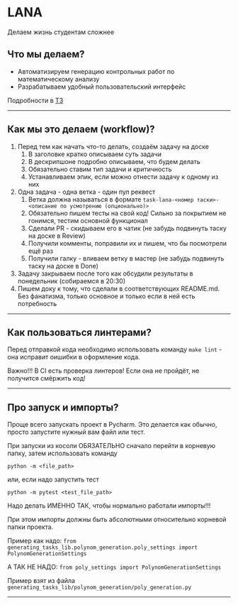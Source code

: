 # LANA
Делаем жизнь студентам сложнее

## Что мы делаем?

* Автоматизируем генерацию контрольных работ по математическому анализу
* Разрабатываем удобный пользовательский интерфейс
  
Подробности в [ТЗ](https://vk.com/doc406828462_649201595?hash=vxHIHzlxB9sMqWpJzrXDGuT9h9CbGVzFCkB0a0DFwRD&dl=SmnL0zNQL1VZc3PkwaT8EbpxureIP29Nbdykbfas3j0)

___

## Как мы это делаем (workflow)?

1. Перед тем как начать что-то делать, создаём задачу на доске
    1. В заголовке кратко описываем суть задачи
    2. В дескрипшоне подробно описываем, что будем делать
    3. Обязательно ставим тип задачи и критичность
    4. Устанавливаем эпик, если можно отнести задачу к одному из них
2. Одна задача - одна ветка - один пул реквест
    1. Ветка должна называться в формате `task-lana-<номер таски>-<описание по усмотрению (опционально)>`
    2. Обязательно пишем тесты на свой код! Сильно за покрытием не гонимся, тестим основной функционал
    3. Сделали PR - скидываем его в чатик (не забудь подвинуть таску на доске в Review)
    4. Получили комменты, поправили их и пишем, что бы посмотрели ещё раз
    5. Получили галку - вливаем ветку в мастер (не забудь подвинуть таску на доске в Done)
3. Задачу закрываем после того как обсудили результаты в понедельник (собираемся в 20:30)
4. Пишем доку к тому, что сделали в соответствующих README.md. Без фанатизма, только основное и только если в ней есть потребность

___

## Как пользоваться линтерами?

Перед отправкой кода необходимо использовать команду `make lint` - она исправит оишибки в оформление кода.

Важно!!! В CI есть проверка линтеров! Если она не пройдёт, не получится смёржить код!

___

## Про запуск и импорты?

Проще всего запускать проект в Pycharm. Это делается как обычно, просто запустите нужный вам файл или тест.

При запуски из косоли ОБЯЗАТЕЛЬНО сначало перейти в корневую папку, затем использовать команду

`python -m <file_path>`

или, если надо запустить тест

`python -m pytest <test_file_path>`

Надо делать ИМЕННО ТАК, чтобы нормально работали импорты!!!

При этом импорты должны быть абсолютными относительно корневой папки проекта. 

Пример как надо: `from generating_tasks_lib.polynom_generation.poly_settings import PolynomGenerationSettings`

А ТАК НЕ НАДО: `from poly_settings import PolynomGenerationSettings`

Пример взят из файла `generating_tasks_lib/polynom_generation/poly_generation.py`
___
